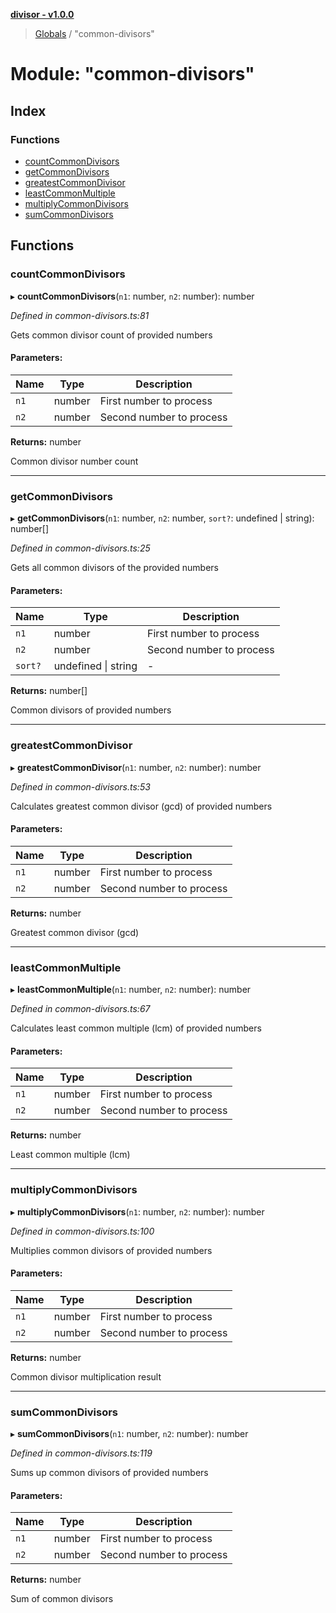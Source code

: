 **[divisor - v1.0.0](../README.md)**

> [Globals](../README.md) / "common-divisors"

# Module: "common-divisors"

## Index

### Functions

* [countCommonDivisors](_common_divisors_.md#countcommondivisors)
* [getCommonDivisors](_common_divisors_.md#getcommondivisors)
* [greatestCommonDivisor](_common_divisors_.md#greatestcommondivisor)
* [leastCommonMultiple](_common_divisors_.md#leastcommonmultiple)
* [multiplyCommonDivisors](_common_divisors_.md#multiplycommondivisors)
* [sumCommonDivisors](_common_divisors_.md#sumcommondivisors)

## Functions

### countCommonDivisors

▸ **countCommonDivisors**(`n1`: number, `n2`: number): number

*Defined in common-divisors.ts:81*

Gets common divisor count of provided numbers

#### Parameters:

Name | Type | Description |
------ | ------ | ------ |
`n1` | number | First number to process |
`n2` | number | Second number to process |

**Returns:** number

Common divisor number count

___

### getCommonDivisors

▸ **getCommonDivisors**(`n1`: number, `n2`: number, `sort?`: undefined \| string): number[]

*Defined in common-divisors.ts:25*

Gets all common divisors of the provided numbers

#### Parameters:

Name | Type | Description |
------ | ------ | ------ |
`n1` | number | First number to process |
`n2` | number | Second number to process |
`sort?` | undefined \| string | - |

**Returns:** number[]

Common divisors of provided numbers

___

### greatestCommonDivisor

▸ **greatestCommonDivisor**(`n1`: number, `n2`: number): number

*Defined in common-divisors.ts:53*

Calculates greatest common divisor (gcd) of provided numbers

#### Parameters:

Name | Type | Description |
------ | ------ | ------ |
`n1` | number | First number to process |
`n2` | number | Second number to process |

**Returns:** number

Greatest common divisor (gcd)

___

### leastCommonMultiple

▸ **leastCommonMultiple**(`n1`: number, `n2`: number): number

*Defined in common-divisors.ts:67*

Calculates least common multiple (lcm) of provided numbers

#### Parameters:

Name | Type | Description |
------ | ------ | ------ |
`n1` | number | First number to process |
`n2` | number | Second number to process |

**Returns:** number

Least common multiple (lcm)

___

### multiplyCommonDivisors

▸ **multiplyCommonDivisors**(`n1`: number, `n2`: number): number

*Defined in common-divisors.ts:100*

Multiplies common divisors of provided numbers

#### Parameters:

Name | Type | Description |
------ | ------ | ------ |
`n1` | number | First number to process |
`n2` | number | Second number to process |

**Returns:** number

Common divisor multiplication result

___

### sumCommonDivisors

▸ **sumCommonDivisors**(`n1`: number, `n2`: number): number

*Defined in common-divisors.ts:119*

Sums up common divisors of provided numbers

#### Parameters:

Name | Type | Description |
------ | ------ | ------ |
`n1` | number | First number to process |
`n2` | number | Second number to process |

**Returns:** number

Sum of common divisors
